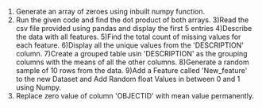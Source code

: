 1) Generate an array of zeroes using inbuilt numpy function.
2) Run the given code and find the dot product of both arrays.
3)Read the csv file provided using pandas and display the first 5 entries
4)Describe the data with all features.
5)Find the total count of missing values for each feature.
6)Display all the unique values from the 'DESCRIPTION’ column.
7)Create a grouped table usin 'DESCRIPTION' as the grouping columns with the means of all the other columns.
8)Generate a random sample of 10 rows from the data.
9)Add a Feature called 'New_feature' to the new Dataset and Add Random float Values in between 0 and 1 using Numpy.
10) Replace zero value of column 'OBJECTID' with mean value permanently.
